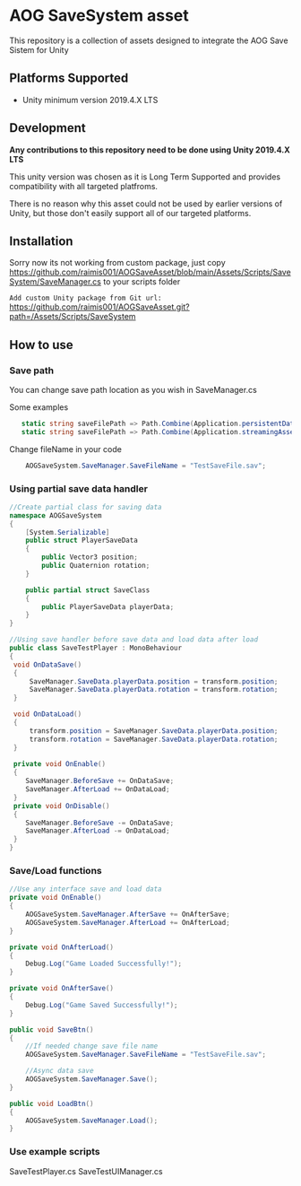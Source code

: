 # AOG SaveSystem asset

This repository is a collection of assets designed to integrate the AOG Save Sistem for Unity

## Platforms Supported
- Unity minimum version 2019.4.X LTS

## Development

**Any contributions to this repository need to be done using Unity 2019.4.X LTS**

This unity version was chosen as it is Long Term Supported and provides compatibility with all targeted platfroms.

There is no reason why this asset could not be used by earlier versions of Unity, but those don't easily support all of our targeted platforms.

## Installation

Sorry now its not working from custom package, just copy https://github.com/raimis001/AOGSaveAsset/blob/main/Assets/Scripts/SaveSystem/SaveManager.cs to your scripts folder

`Add custom Unity package from Git url:
`https://github.com/raimis001/AOGSaveAsset.git?path=/Assets/Scripts/SaveSystem

## How to use

### Save path

You can change save path location as you wish in SaveManager.cs

Some examples
```C#
   static string saveFilePath => Path.Combine(Application.persistentDataPath, SaveFileName);
   static string saveFilePath => Path.Combine(Application.streamingAssetsPath, SaveFileName);
```

Change fileName in your code

```C#
	AOGSaveSystem.SaveManager.SaveFileName = "TestSaveFile.sav";
```

### Using partial save data handler

```C#
//Create partial class for saving data
namespace AOGSaveSystem
{
    [System.Serializable]
    public struct PlayerSaveData
    {
        public Vector3 position;
        public Quaternion rotation;
    }

    public partial struct SaveClass
    {
        public PlayerSaveData playerData;
    }
}
```

```C#
//Using save handler before save data and load data after load 
public class SaveTestPlayer : MonoBehaviour
{
 void OnDataSave()
 {
     SaveManager.SaveData.playerData.position = transform.position;
     SaveManager.SaveData.playerData.rotation = transform.rotation;
 }

 void OnDataLoad()
 {
     transform.position = SaveManager.SaveData.playerData.position;
     transform.rotation = SaveManager.SaveData.playerData.rotation;
 }
 
 private void OnEnable()
 {
    SaveManager.BeforeSave += OnDataSave;
    SaveManager.AfterLoad += OnDataLoad;
 }
 private void OnDisable()
 {
    SaveManager.BeforeSave -= OnDataSave;
    SaveManager.AfterLoad -= OnDataLoad;
 }
}
```
### Save/Load functions

```C#
//Use any interface save and load data
private void OnEnable()
{
    AOGSaveSystem.SaveManager.AfterSave += OnAfterSave;
    AOGSaveSystem.SaveManager.AfterLoad += OnAfterLoad;
}

private void OnAfterLoad()
{
    Debug.Log("Game Loaded Successfully!");
}

private void OnAfterSave()
{
    Debug.Log("Game Saved Successfully!");
}

public void SaveBtn()
{
	//If needed change save file name
    AOGSaveSystem.SaveManager.SaveFileName = "TestSaveFile.sav";

	//Async data save
    AOGSaveSystem.SaveManager.Save();
}

public void LoadBtn()
{
    AOGSaveSystem.SaveManager.Load();
}

```


### Use example scripts

SaveTestPlayer.cs
SaveTestUIManager.cs


